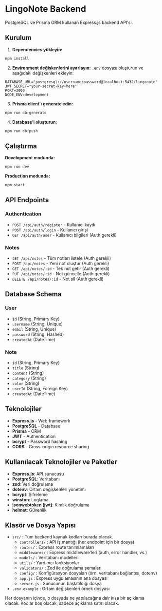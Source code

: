 # LingoNote Backend

PostgreSQL ve Prisma ORM kullanan Express.js backend API'si.

## Kurulum

1. **Dependencies yükleyin:**
```bash
npm install
```

2. **Environment değişkenlerini ayarlayın:**
`.env` dosyası oluşturun ve aşağıdaki değişkenleri ekleyin:
```env
DATABASE_URL="postgresql://username:password@localhost:5432/lingonote"
JWT_SECRET="your-secret-key-here"
PORT=3000
NODE_ENV=development
```

3. **Prisma client'ı generate edin:**
```bash
npm run db:generate
```

4. **Database'i oluşturun:**
```bash
npm run db:push
```

## Çalıştırma

**Development modunda:**
```bash
npm run dev
```

**Production modunda:**
```bash
npm start
```

## API Endpoints

### Authentication
- `POST /api/auth/register` - Kullanıcı kaydı
- `POST /api/auth/login` - Kullanıcı girişi
- `GET /api/auth/user` - Kullanıcı bilgileri (Auth gerekli)

### Notes
- `GET /api/notes` - Tüm notları listele (Auth gerekli)
- `POST /api/notes` - Yeni not oluştur (Auth gerekli)
- `GET /api/notes/:id` - Tek not getir (Auth gerekli)
- `PUT /api/notes/:id` - Not güncelle (Auth gerekli)
- `DELETE /api/notes/:id` - Not sil (Auth gerekli)

## Database Schema

### User
- `id` (String, Primary Key)
- `username` (String, Unique)
- `email` (String, Unique)
- `password` (String, Hashed)
- `createdAt` (DateTime)

### Note
- `id` (String, Primary Key)
- `title` (String)
- `content` (String)
- `category` (String)
- `color` (String)
- `userId` (String, Foreign Key)
- `createdAt` (DateTime)

## Teknolojiler

- **Express.js** - Web framework
- **PostgreSQL** - Database
- **Prisma** - ORM
- **JWT** - Authentication
- **bcrypt** - Password hashing
- **CORS** - Cross-origin resource sharing

## Kullanılacak Teknolojiler ve Paketler
- **Express.js**: API sunucusu
- **PostgreSQL**: Veritabanı
- **zod**: Veri doğrulama
- **dotenv**: Ortam değişkenleri yönetimi
- **bcrypt**: Şifreleme
- **winston**: Loglama
- **jsonwebtoken (jwt)**: Kimlik doğrulama
- **helmet**: Güvenlik

## Klasör ve Dosya Yapısı
- `src/` : Tüm backend kaynak kodları burada olacak.
  - `controllers/` : API iş mantığı (her endpoint için bir dosya)
  - `routes/` : Express route tanımlamaları
  - `middlewares/` : Express middleware'leri (auth, error handler, vs.)
  - `models/` : Veritabanı modelleri
  - `utils/` : Yardımcı fonksiyonlar
  - `validators/` : Zod ile doğrulama şemaları
  - `config/` : Konfigürasyon dosyaları (örn. veritabanı bağlantısı, dotenv)
  - `app.js` : Express uygulamasının ana dosyası
  - `server.js` : Sunucunun başlatıldığı dosya
- `.env.example` : Ortam değişkenleri örnek dosyası

Her dosyanın içinde, o dosyada ne yapılacağına dair kısa bir açıklama olacak. Kodlar boş olacak, sadece açıklama satırı olacak. 
